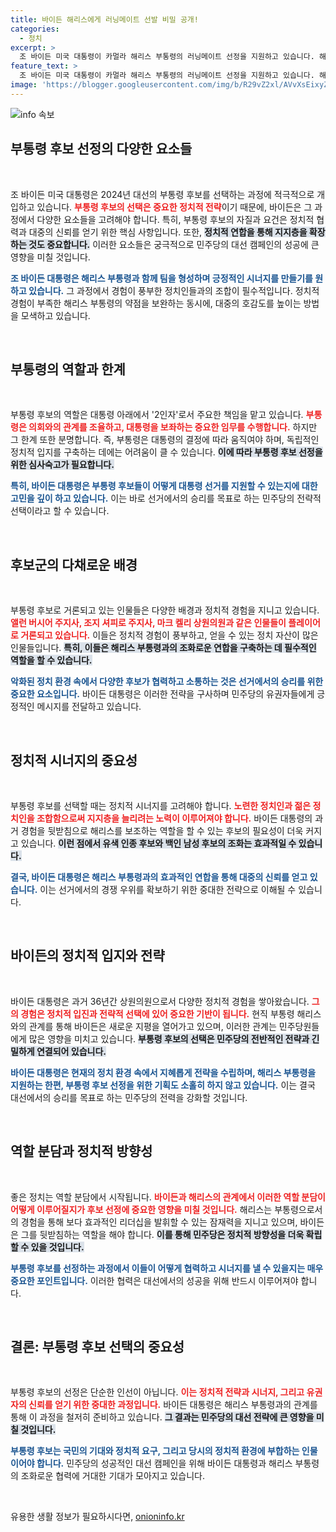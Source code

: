 ```yaml
---
title: 바이든 해리스에게 러닝메이트 선발 비밀 공개!
categories:
  - 정치
excerpt: >
  조 바이든 미국 대통령이 카멀라 해리스 부통령의 러닝메이트 선정을 지원하고 있습니다. 해리스는 6명의 후보자와 면접을 진행하며, 이 중 셔피로 주지사와 켈리 상원의원이 주목받고 있습니다. 오는 6일, 첫 공개 석상에 나설 해리스의 선택에 주목하세요!
feature_text: >
  조 바이든 미국 대통령이 카멀라 해리스 부통령의 러닝메이트 선정을 지원하고 있습니다. 해리스는 6명의 후보자와 면접을 진행하며, 이 중 셔피로 주지사와 켈리 상원의원이 주목받고 있습니다. 오는 6일, 첫 공개 석상에 나설 해리스의 선택에 주목하세요!
image: 'https://blogger.googleusercontent.com/img/b/R29vZ2xl/AVvXsEixyZcFfHzMRdzZMjFBmAUKJYCLCGyLL1o632UiGVXcaFdKo_bkvkuCioo0uUKlGfBVcT3P84aROyZIXSBEx3Aw5nCQ3pTgDom1WDC4m8eifvWiAmWEEVb4x6G_l8C0QH225ldMjyaFvpxGEBGNO37VmDTDMHGhJPq73UglMfDca1-0aw/s1600/blogspot.png'
---
```


<p><img src="https://blogger.googleusercontent.com/img/b/R29vZ2xl/AVvXsEixyZcFfHzMRdzZMjFBmAUKJYCLCGyLL1o632UiGVXcaFdKo_bkvkuCioo0uUKlGfBVcT3P84aROyZIXSBEx3Aw5nCQ3pTgDom1WDC4m8eifvWiAmWEEVb4x6G_l8C0QH225ldMjyaFvpxGEBGNO37VmDTDMHGhJPq73UglMfDca1-0aw/s1600/blogspot.png" alt="info 속보" /></p>

<h2 data-ke-size="size26">부통령 후보 선정의 다양한 요소들</h2>

<p data-ke-size="size16">&nbsp;</p>

<p>조 바이든 미국 대통령은 2024년 대선의 부통령 후보를 선택하는 과정에 적극적으로 개입하고 있습니다. <b><span style="color: #ee2323;">부통령 후보의 선택은 중요한 정치적 전략</span></b>이기 때문에, 바이든은 그 과정에서 다양한 요소들을 고려해야 합니다. 특히, 부통령 후보의 자질과 요건은 정치적 협력과 대중의 신뢰를 얻기 위한 핵심 사항입니다. 또한, <b><span style="background-color: #21538527;">정치적 연합을 통해 지지층을 확장하는 것도 중요합니다.</span></b> 이러한 요소들은 궁극적으로 민주당의 대선 캠페인의 성공에 큰 영향을 미칠 것입니다.</p>

<p><b><span style="color: #1a5490;">조 바이든 대통령은 해리스 부통령과 함께 팀을 형성하며 긍정적인 시너지를 만들기를 원하고 있습니다.</span></b> 그 과정에서 경험이 풍부한 정치인들과의 조합이 필수적입니다. 정치적 경험이 부족한 해리스 부통령의 약점을 보완하는 동시에, 대중의 호감도를 높이는 방법을 모색하고 있습니다. </p>

<p data-ke-size="size16">&nbsp;</p>

<h2 data-ke-size="size26">부통령의 역할과 한계</h2>

<p data-ke-size="size16">&nbsp;</p>

<p>부통령 후보의 역할은 대통령 아래에서 '2인자'로서 주요한 책임을 맡고 있습니다. <b><span style="color: #ee2323;">부통령은 의회와의 관계를 조율하고, 대통령을 보좌하는 중요한 임무를 수행합니다.</span></b> 하지만 그 한계 또한 분명합니다. 즉, 부통령은 대통령의 결정에 따라 움직여야 하며, 독립적인 정치적 입지를 구축하는 데에는 어려움이 클 수 있습니다. <b><span style="background-color: #21538527;">이에 따라 부통령 후보 선정을 위한 심사숙고가 필요합니다.</span></b> </p>

<p><b><span style="color: #1a5490;">특히, 바이든 대통령은 부통령 후보들이 어떻게 대통령 선거를 지원할 수 있는지에 대한 고민을 깊이 하고 있습니다.</span></b> 이는 바로 선거에서의 승리를 목표로 하는 민주당의 전략적 선택이라고 할 수 있습니다.</p>

<p data-ke-size="size16">&nbsp;</p>

<h2 data-ke-size="size26">후보군의 다채로운 배경</h2>

<p data-ke-size="size16">&nbsp;</p>

<p>부통령 후보로 거론되고 있는 인물들은 다양한 배경과 정치적 경험을 지니고 있습니다. <b><span style="color: #ee2323;">앨런 버시어 주지사, 조지 셔피로 주지사, 마크 켈리 상원의원과 같은 인물들이 플레이어로 거론되고 있습니다.</span></b> 이들은 정치적 경험이 풍부하고, 얻을 수 있는 정치 자산이 많은 인물들입니다. <b><span style="background-color: #21538527;">특히, 이들은 해리스 부통령과의 조화로운 연합을 구축하는 데 필수적인 역할을 할 수 있습니다.</span></b> </p>

<p><b><span style="color: #1a5490;">악화된 정치 환경 속에서 다양한 후보가 협력하고 소통하는 것은 선거에서의 승리를 위한 중요한 요소입니다.</span></b> 바이든 대통령은 이러한 전략을 구사하며 민주당의 유권자들에게 긍정적인 메시지를 전달하고 있습니다.</p>

<p data-ke-size="size16">&nbsp;</p>

<h2 data-ke-size="size26">정치적 시너지의 중요성</h2>

<p data-ke-size="size16">&nbsp;</p>

<p>부통령 후보를 선택할 때는 정치적 시너지를 고려해야 합니다. <b><span style="color: #ee2323;">노련한 정치인과 젊은 정치인을 조합함으로써 지지층을 늘리려는 노력이 이루어져야 합니다.</span></b> 바이든 대통령의 과거 경험을 뒷받침으로 해리스를 보조하는 역할을 할 수 있는 후보의 필요성이 더욱 커지고 있습니다. <b><span style="background-color: #21538527;">이런 점에서 유색 인종 후보와 백인 남성 후보의 조화는 효과적일 수 있습니다.</span></b> </p>

<p><b><span style="color: #1a5490;">결국, 바이든 대통령은 해리스 부통령과의 효과적인 연합을 통해 대중의 신뢰를 얻고 있습니다.</span></b> 이는 선거에서의 경쟁 우위를 확보하기 위한 중대한 전략으로 이해될 수 있습니다.</p>

<p data-ke-size="size16">&nbsp;</p>

<h2 data-ke-size="size26">바이든의 정치적 입지와 전략</h2>

<p data-ke-size="size16">&nbsp;</p>

<p>바이든 대통령은 과거 36년간 상원의원으로서 다양한 정치적 경험을 쌓아왔습니다. <b><span style="color: #ee2323;">그의 경험은 정치적 입진과 전략적 선택에 있어 중요한 기반이 됩니다.</span></b> 현직 부통령 해리스와의 관계를 통해 바이든은 새로운 지평을 열어가고 있으며, 이러한 관계는 민주당원들에게 많은 영향을 미치고 있습니다. <b><span style="background-color: #21538527;">부통령 후보의 선택은 민주당의 전반적인 전략과 긴밀하게 연결되어 있습니다.</span></b> </p>

<p><b><span style="color: #1a5490;">바이든 대통령은 현재의 정치 환경 속에서 지혜롭게 전략을 수립하며, 해리스 부통령을 지원하는 한편, 부통령 후보 선정을 위한 기획도 소홀히 하지 않고 있습니다.</span></b> 이는 결국 대선에서의 승리를 목표로 하는 민주당의 전력을 강화할 것입니다.</p>

<p data-ke-size="size16">&nbsp;</p>

<h2 data-ke-size="size26">역할 분담과 정치적 방향성</h2>

<p data-ke-size="size16">&nbsp;</p>

<p>좋은 정치는 역할 분담에서 시작됩니다. <b><span style="color: #ee2323;">바이든과 해리스의 관계에서 이러한 역할 분담이 어떻게 이루어질지가 후보 선정에 중요한 영향을 미칠 것입니다.</span></b> 해리스는 부통령으로서의 경험을 통해 보다 효과적인 리더십을 발휘할 수 있는 잠재력을 지니고 있으며, 바이든은 그를 뒷받침하는 역할을 해야 합니다. <b><span style="background-color: #21538527;">이를 통해 민주당은 정치적 방향성을 더욱 확립할 수 있을 것입니다.</span></b> </p>

<p><b><span style="color: #1a5490;">부통령 후보를 선정하는 과정에서 이들이 어떻게 협력하고 시너지를 낼 수 있을지는 매우 중요한 포인트입니다.</span></b> 이러한 협력은 대선에서의 성공을 위해 반드시 이루어져야 합니다.</p>

<p data-ke-size="size16">&nbsp;</p>

<h2 data-ke-size="size26">결론: 부통령 후보 선택의 중요성</h2>

<p data-ke-size="size16">&nbsp;</p>

<p>부통령 후보의 선정은 단순한 인선이 아닙니다. <b><span style="color: #ee2323;">이는 정치적 전략과 시너지, 그리고 유권자의 신뢰를 얻기 위한 중대한 과정입니다.</span></b> 바이든 대통령은 해리스 부통령과의 관계를 통해 이 과정을 철저히 준비하고 있습니다. <b><span style="background-color: #21538527;">그 결과는 민주당의 대선 전략에 큰 영향을 미칠 것입니다.</span></b> </p>

<p><b><span style="color: #1a5490;">부통령 후보는 국민의 기대와 정치적 요구, 그리고 당시의 정치적 환경에 부합하는 인물이어야 합니다.</span></b> 민주당의 성공적인 대선 캠페인을 위해 바이든 대통령과 해리스 부통령의 조화로운 협력에 거대한 기대가 모아지고 있습니다.   </p>

<p data-ke-size="size16">&nbsp;</p>
유용한 생활 정보가 필요하시다면, <a href="https://onioninfo.kr" rel="dofollow">onioninfo.kr</a>


